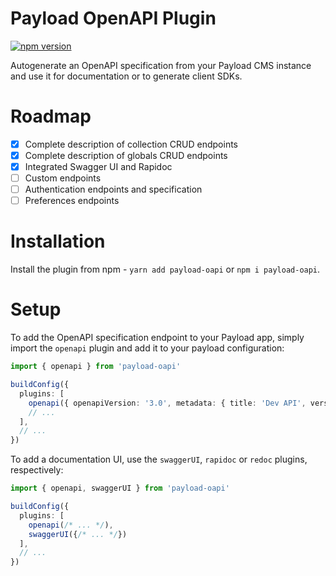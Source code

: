 # Payload OpenAPI Plugin

[![npm version](https://badge.fury.io/js/payload-oapi.svg)](https://www.npmjs.com/package/payload-oapi)

Autogenerate an OpenAPI specification from your Payload CMS instance and use it for documentation or to generate client SDKs.

# Roadmap

- [x] Complete description of collection CRUD endpoints
- [x] Complete description of globals CRUD endpoints
- [x] Integrated Swagger UI and Rapidoc
- [ ] Custom endpoints
- [ ] Authentication endpoints and specification
- [ ] Preferences endpoints

# Installation

Install the plugin from npm - `yarn add payload-oapi` or `npm i payload-oapi`.

# Setup

To add the OpenAPI specification endpoint to your Payload app, simply import the `openapi` plugin and add it to your payload configuration:

```typescript
import { openapi } from 'payload-oapi'

buildConfig({
  plugins: [
    openapi({ openapiVersion: '3.0', metadata: { title: 'Dev API', version: '0.0.1' } }),
    // ...
  ],
  // ...
})
```

To add a documentation UI, use the `swaggerUI`, `rapidoc` or `redoc` plugins, respectively:

```typescript
import { openapi, swaggerUI } from 'payload-oapi'

buildConfig({
  plugins: [
    openapi(/* ... */),
    swaggerUI({/* ... */})
  ],
  // ...
})
```
